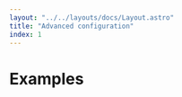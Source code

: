 ```yaml
---
layout: "../../layouts/docs/Layout.astro"
title: "Advanced configuration"
index: 1
---
```


# Examples
